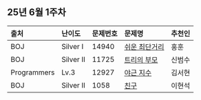 ## 25년 6월 1주차
|출처|난이도|문제번호|문제명|추천인|
|:---|:---|:---|:---|:---|
|BOJ|Silver I|14940|[쉬운 최단거리](https://www.acmicpc.net/problem/14940)|홍훈|
|BOJ|Silver II|11725|[트리의 부모](https://www.acmicpc.net/problem/11725)|신범수|
|Programmers|Lv.3|12927|[야근 지수](https://school.programmers.co.kr/learn/courses/30/lessons/12927?language=python3)|김서현|
|BOJ|Silver II|1058|[친구](https://www.acmicpc.net/problem/1058)|이현석|

